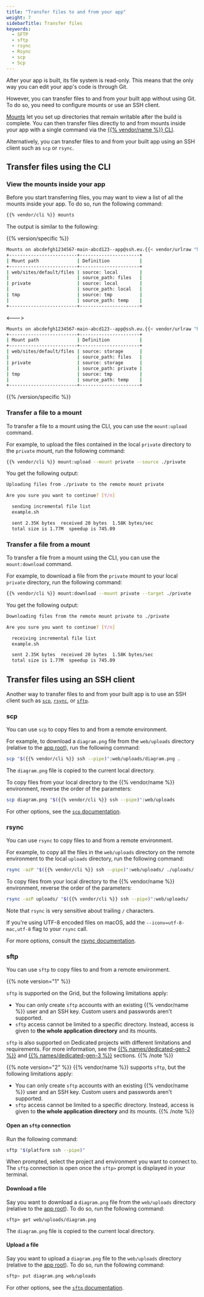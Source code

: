 ```yaml
---
title: "Transfer files to and from your app"
weight: 7
sidebarTitle: Transfer files
keywords:
  - SFTP
  - sftp
  - rsync
  - Rsync
  - scp
  - Scp
---
```


After your app is built, its file system is read-only.
This means that the only way you can edit your app's code is through Git.

However, you can transfer files to and from your built app without using Git.
To do so, you need to configure mounts or use an SSH client.

[Mounts](../create-apps/app-reference.md#mounts) let you set up directories that remain writable after the build is complete.
You can then transfer files directly to and from mounts inside your app
with a single command via the [{{% vendor/name %}} CLI](../administration/cli/_index.md).

Alternatively, you can transfer files to and from your built app using an SSH client
such as `scp` or `rsync`.

## Transfer files using the CLI

### View the mounts inside your app

Before you start transferring files,
you may want to view a list of all the mounts inside your app.
To do so, run the following command:

```bash
{{% vendor/cli %}} mounts
```

The output is similar to the following:

{{% version/specific %}}
<!-- Platform.sh -->
```bash
Mounts on abcdefgh1234567-main-abcd123--app@ssh.eu.{{< vendor/urlraw "host" >}}:
+-------------------------+----------------------+
| Mount path              | Definition           |
+-------------------------+----------------------+
| web/sites/default/files | source: local        |
|                         | source_path: files   |
| private                 | source: local        |
|                         | source_path: local   |
| tmp                     | source: tmp          |
|                         | source_path: temp    |
+-------------------------+----------------------+
```
<--->
<!-- Upsun -->

```bash
Mounts on abcdefgh1234567-main-abcd123--app@ssh.eu.{{< vendor/urlraw "host" >}}:
+-------------------------+----------------------+
| Mount path              | Definition           |
+-------------------------+----------------------+
| web/sites/default/files | source: storage      |
|                         | source_path: files   |
| private                 | source: storage      |
|                         | source_path: private |
| tmp                     | source: tmp          |
|                         | source_path: temp    |
+-------------------------+----------------------+
```
{{% /version/specific %}}

### Transfer a file to a mount

To transfer a file to a mount using the CLI, you can use the `mount:upload` command.

For example, to upload the files contained in the local `private` directory to the `private` mount,
run the following command:

```bash
{{% vendor/cli %}} mount:upload --mount private --source ./private
```

You get the following output:

```bash
Uploading files from ./private to the remote mount private

Are you sure you want to continue? [Y/n]

  sending incremental file list
  example.sh

  sent 2.35K bytes  received 20 bytes  1.58K bytes/sec
  total size is 1.77M  speedup is 745.09
```

### Transfer a file from a mount

To transfer a file from a mount using the CLI, you can use the `mount:download` command.

For example, to download a file from the `private` mount to your local `private` directory,
run the following command:

```bash
{{% vendor/cli %}} mount:download --mount private --target ./private
```

You get the following output:

```bash
Downloading files from the remote mount private to ./private

Are you sure you want to continue? [Y/n]

  receiving incremental file list
  example.sh

  sent 2.35K bytes  received 20 bytes  1.58K bytes/sec
  total size is 1.77M  speedup is 745.09
```

## Transfer files using an SSH client

Another way to transfer files to and from your built app is to use an SSH client such as [`scp`](file-transfer.md#scp),
[`rsync`](file-transfer.md#rsync), or [`sftp`](file-transfer.md#sftp).

### scp

You can use `scp` to copy files to and from a remote environment.

For example, to download a `diagram.png` file from the `web/uploads` directory
(relative to the [app root](../create-apps/app-reference.md#root-directory)),
run the following command:

```bash
scp "$({{% vendor/cli %}} ssh --pipe)":web/uploads/diagram.png .
```

The `diagram.png` file is copied to the current local directory.

To copy files from your local directory to the {{% vendor/name %}} environment,
reverse the order of the parameters:

```bash
scp diagram.png "$({{% vendor/cli %}} ssh --pipe)":web/uploads
```

For other options, see the [`scp` documentation](https://www.man7.org/linux/man-pages/man1/scp.1.html).

### rsync

You can use `rsync` to copy files to and from a remote environment.

For example, to copy all the files in the `web/uploads` directory on the remote environment
to the local `uploads` directory,
run the following command:

```bash
rsync -azP "$({{% vendor/cli %}} ssh --pipe)":web/uploads/ ./uploads/
```

To copy files from your local directory to the {{% vendor/name %}} environment,
reverse the order of the parameters:

```bash
rsync -azP uploads/ "$({{% vendor/cli %}} ssh --pipe)":web/uploads/
```

Note that `rsync` is very sensitive about trailing `/` characters.

If you're using UTF-8 encoded files on macOS,
add the `--iconv=utf-8-mac,utf-8` flag to your `rsync` call.

For more options, consult the [rsync documentation](https://man7.org/linux/man-pages/man1/rsync.1.html).

### sftp

You can use `sftp` to copy files to and from a remote environment.

{{% note version="1" %}}
<!-- Platform.sh -->

`sftp` is supported on the Grid, but the following limitations apply:

- You can only create `sftp` accounts with an existing {{% vendor/name %}} user and an SSH key.
  Custom users and passwords aren't supported.
- `sftp` access cannot be limited to a specific directory.
  Instead, access is given to **the whole application directory** and its mounts.

`sftp` is also supported on Dedicated projects with different limitations and requirements.
For more information, see the [{{% names/dedicated-gen-2 %}}](/dedicated-gen-2/architecture/options.md#sftp)
and [{{% names/dedicated-gen-3 %}}](/dedicated-gen-3/options.md#sftp) sections.
{{% /note %}}

<!-- Upsun -->
{{% note version="2" %}}
{{% vendor/name %}} supports `sftp`, but the following limitations apply:

- You can only create `sftp` accounts with an existing {{% vendor/name %}} user and an SSH key.
  Custom users and passwords aren't supported.
- `sftp` access cannot be limited to a specific directory.
  Instead, access is given to **the whole application directory** and its mounts.
{{% /note %}}

#### Open an `sftp` connection

Run the following command:

```bash
sftp "$(platform ssh --pipe)"
```

When prompted, select the project and environment you want to connect to.
The `sftp` connection is open once the `sftp>` prompt is displayed in your terminal.

#### Download a file

Say you want to download a `diagram.png` file from the `web/uploads` directory
(relative to the [app root](../create-apps/app-reference.md#root-directory)).
To do so, run the following command:

```
sftp> get web/uploads/diagram.png
```

The `diagram.png` file is copied to the current local directory.

#### Upload a file

Say you want to upload a `diagram.png` file to the `web/uploads` directory
(relative to the [app root](../create-apps/app-reference.md#root-directory)).
To do so, run the following command:

```bash
sftp> put diagram.png web/uploads
```

For other options, see the [`sftp` documentation](https://man7.org/linux/man-pages/man1/sftp.1.html).
